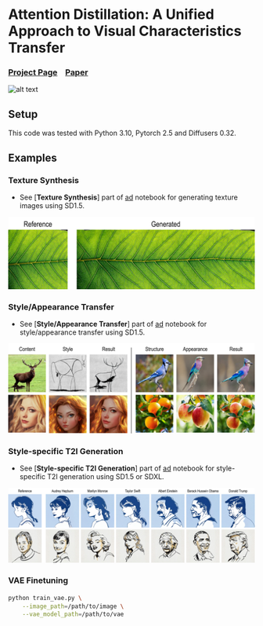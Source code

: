 # Attention Distillation: A Unified Approach to Visual Characteristics Transfer


### [Project Page](https://xxx.github.io) &ensp; [Paper](https://xxx.pdf)
![alt text](assets/1.jpg)

## Setup

This code was tested with Python 3.10, Pytorch 2.5 and Diffusers 0.32.

## Examples
### Texture Synthesis
- See [**Texture Synthesis**] part of [ad] notebook for generating texture images using SD1.5.

![alt text](assets/2.jpg)

### Style/Appearance Transfer
- See [**Style/Appearance Transfer**] part of [ad] notebook for style/appearance transfer using SD1.5.

![alt text](assets/3.jpg)

### Style-specific T2I Generation
- See [**Style-specific T2I Generation**] part of [ad] notebook for style-specific T2I generation using SD1.5 or SDXL.

![alt text](assets/4.jpg)

[ad]: ad.ipynb


### VAE Finetuning

```bash
python train_vae.py \
    --image_path=/path/to/image \
    --vae_model_path=/path/to/vae
```
